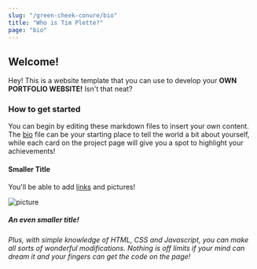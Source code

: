 ```yaml
---
slug: "/green-cheek-conure/bio"
title: "Who is Tim Plette?"
page: "bio"
---
```


## Welcome!
Hey! This is a website template that you can use to develop your **OWN PORTFOLIO WEBSITE!** Isn't that neat? 

### How to get started
You can begin by editing these markdown files to insert your own content. The [bio](/bio) file can be your starting place to tell the world a bit about yourself, while each card on the project page will give you a spot to highlight your achievements!

#### Smaller Title
You'll be able to add [links](https://example.com) and pictures!


![picture](../logo.png)



##### An even smaller title!

*Plus, with simple knowledge of HTML, CSS and Javascript, you can make all sorts of wonderful modifications. Nothing is off limits if your mind can dream it and your fingers can get the code on the page!*




